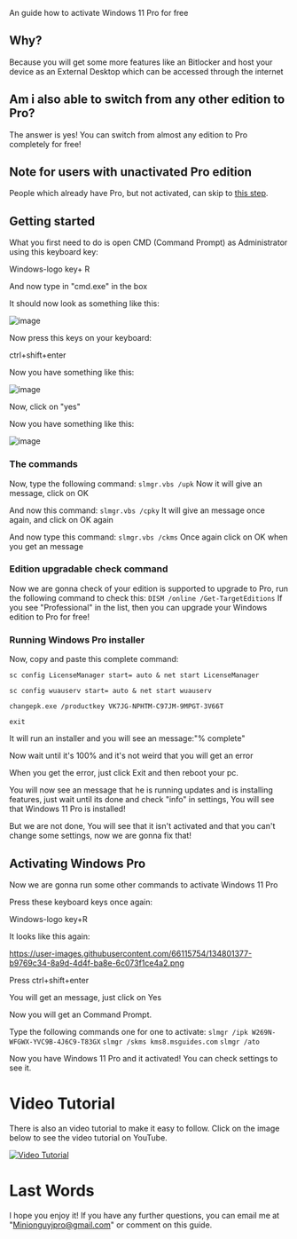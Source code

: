 An guide how to activate Windows 11 Pro for free
## Why?
Because you will get some more features like an Bitlocker and host your device as an External Desktop which can be accessed through the internet
## Am i also able to switch from any other edition to Pro?
The answer is yes! You can switch from almost any edition to Pro completely for free!
## Note for users with unactivated Pro edition
People which already have Pro, but not activated, can skip to [this step](https://gist.github.com/Minionguyjpro/d913b3931e844ad8ad9a758a4aca4b63#activating-windows-pro).
## Getting started
What you first need to do is open CMD (Command Prompt) as Administrator using this keyboard key:

Windows-logo key+ R

And now type in "cmd.exe" in the box

It should now look as something like this:

![image](https://user-images.githubusercontent.com/66115754/134801377-b9769c34-8a9d-4d4f-ba8e-6c073f1ce4a2.png)

Now press this keys on your keyboard:

ctrl+shift+enter

Now you have something like this:

![image](https://user-images.githubusercontent.com/66115754/134801445-9b90e121-350b-42ea-afec-b499f1fbfae9.png)

Now, click on "yes"

Now you have something like this:

![image](https://user-images.githubusercontent.com/66115754/134807479-53ccdaf9-feb0-49a3-9843-5bb4db016128.png)

### The commands
Now, type the following command:
``slmgr.vbs /upk``
Now it will give an message, click on OK

And now this command:
``slmgr.vbs /cpky``
It will give an message once again, and click on OK again

And now type this command:
``slmgr.vbs /ckms``
Once again click on OK when you get an message
### Edition upgradable check command
Now we are gonna check of your edition is supported to upgrade to Pro, run the following command to check this:
``DISM /online /Get-TargetEditions``
If you see "Professional" in the list, then you can upgrade your Windows edition to Pro for free!
### Running Windows Pro installer
Now, copy and paste this complete command:

``sc config LicenseManager start= auto & net start LicenseManager``

``sc config wuauserv start= auto & net start wuauserv``

``changepk.exe /productkey VK7JG-NPHTM-C97JM-9MPGT-3V66T``

``exit``

It will run an installer and you will see an message:"% complete"

Now wait until it's 100% and it's not weird that you will get an error

When you get the error, just click Exit and then reboot your pc.

You will now see an message that he is running updates and is installing features, just wait until its done and check "info" in settings, You will see that Windows 11 Pro is installed! 

But we are not done, You will see that it isn't activated and that you can't change some settings, now we are gonna fix that!
## Activating Windows Pro
Now we are gonna run some other commands to activate Windows 11 Pro

Press these keyboard keys once again:

Windows-logo key+R

It looks like this again:

https://user-images.githubusercontent.com/66115754/134801377-b9769c34-8a9d-4d4f-ba8e-6c073f1ce4a2.png

Press ctrl+shift+enter

You will get an message, just click on Yes

Now you will get an Command Prompt.

Type the following commands one for one to activate:
``slmgr /ipk W269N-WFGWX-YVC9B-4J6C9-T83GX``
``slmgr /skms kms8.msguides.com``
``slmgr /ato``
 
Now you have Windows 11 Pro and it activated! You can check settings to see it.
# Video Tutorial
There is also an video tutorial to make it easy to follow. Click on the image below to see the video tutorial on YouTube.

[![Video Tutorial](https://img.youtube.com/vi/Q132Tr40z_8/0.jpg)](https://www.youtube.com/watch?v=Q132Tr40z_8)

# Last Words
I hope you enjoy it!
If you have any further questions, you can email me at "Minionguyjpro@gmail.com" or comment on this guide.